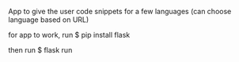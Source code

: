 App to give the user code snippets for a few languages (can choose language based on URL)

for app to work, run 
    $ pip install flask


then run 
    $ flask run